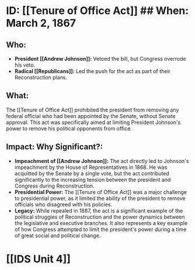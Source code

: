 # ID: [[Tenure of Office Act]] ## When: March 2, 1867 
## Who: 
* **President [[Andrew Johnson]]:**  Vetoed the bill, but Congress overrode his veto. 
* **Radical [[Republicans]]:**  Led the push for the act as part of their Reconstruction plans.
## What:
The [[Tenure of Office Act]] prohibited the president from removing any federal official who had been appointed by the Senate, without Senate approval. This act was specifically aimed at limiting President Johnson's power to remove his political opponents from office. 
## Impact: Why Significant?: 
* **Impeachment of [[Andrew Johnson]]:** The act directly led to Johnson's impeachment by the House of Representatives in 1868. He was acquitted by the Senate by a single vote, but the act contributed significantly to the increasing tension between the president and Congress during Reconstruction.
* **Presidential Power:** The [[Tenure of Office Act]]  was a major challenge to presidential power, as it limited the ability of the president to remove officials who disagreed with his policies. 
* **Legacy:** While repealed in 1887, the act is a significant example of the political struggles of Reconstruction and the power dynamics between the legislative and executive branches.  It also represents a key example of how Congress attempted to limit the president's power during a time of great social and political change. 

# [[IDS Unit 4]]